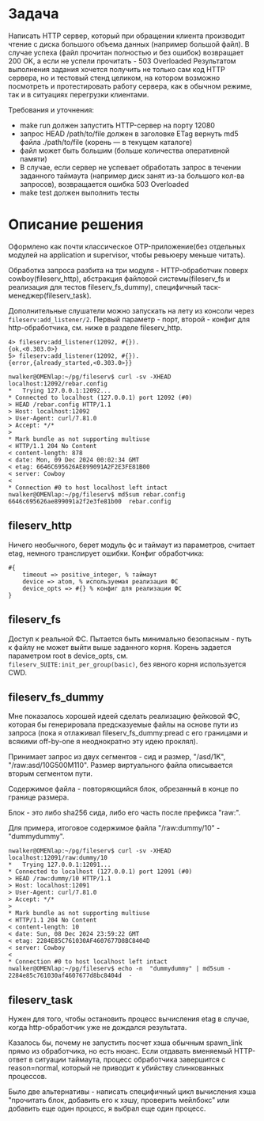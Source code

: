 # Задача
Написать HTTP сервер, который при обращении клиента производит чтение с диска большого объема данных (например большой файл).
В случае успеха (файл прочитан полностью и без ошибок) возвращает 200 OK, а если не успели прочитать - 503 Overloaded
Результатом выполнения задания хочется получить не только сам код HTTP сервера, но и тестовый стенд целиком, на котором возможно посмотреть и протестировать работу сервера, как в обычном режиме, так и в ситуациях перегрузки клиентами.

Требования и уточнения:
* make run должен запустить HTTP-сервер на порту 12080
* запрос HEAD /path/to/file должен в заголовке ETag вернуть md5 файла ./path/to/file (корень — в текущем каталоге)
* файл может быть большим (больше количества оперативной памяти)
* В случае, если сервер не успевает обработать запрос в течении заданного таймаута (например диск занят из-за большого кол-ва запросов), возвращается ошибка 503 Overloaded
* make test должен выполнить тесты

# Описание решения
Оформлено как почти классическое OTP-приложение(без отдельных модулей на application и supervisor, чтобы ревьюеру меньше читать).

Обработка запроса разбита на три модуля - HTTP-обработчик поверх cowboy(fileserv_http), абстракция файловой системы(fileserv_fs и реализация для тестов fileserv_fs_dummy), специфичный таск-менеджер(fileserv_task). 

Дополнительные слушатели можно запускать на лету из консоли через `fileserv:add_listener/2`. Первый параметр - порт, второй - конфиг для http-обработчика, см. ниже в разделе fileserv_http.

```
4> fileserv:add_listener(12092, #{}).
{ok,<0.303.0>}
5> fileserv:add_listener(12092, #{}).
{error,{already_started,<0.303.0>}}
``` 

```
nwalker@OMENlap:~/pg/fileserv$ curl -sv -XHEAD localhost:12092/rebar.config
*   Trying 127.0.0.1:12092...
* Connected to localhost (127.0.0.1) port 12092 (#0)
> HEAD /rebar.config HTTP/1.1
> Host: localhost:12092
> User-Agent: curl/7.81.0
> Accept: */*
>
* Mark bundle as not supporting multiuse
< HTTP/1.1 204 No Content
< content-length: 878
< date: Mon, 09 Dec 2024 00:02:34 GMT
< etag: 6646C695626AE899091A2F2E3FE81B00
< server: Cowboy
<
* Connection #0 to host localhost left intact
nwalker@OMENlap:~/pg/fileserv$ md5sum rebar.config
6646c695626ae899091a2f2e3fe81b00  rebar.config
```


## fileserv_http
Ничего необычного, берет модуль фс и таймаут из параметров, считает etag, немного транслирует ошибки.
Конфиг обработчика:
```
#{
    timeout => positive_integer, % таймаут 
    device => atom, % используемая реализация ФС
    device_opts => #{} % конфиг для реализации ФС
}
```

## fileserv_fs 
Доступ к реальной ФС. Пытается быть минимально безопасным - путь к файлу не может выйти выше заданного корня. 
Корень задается параметром root в device_opts, см. `fileserv_SUITE:init_per_group(basic)`, без явного корня используется CWD.

## fileserv_fs_dummy
Мне показалось хорошей идеей сделать реализацию фейковой ФС, которая бы генерировала предсказуемые файлы на основе пути из запроса 
(пока я отлаживал fileserv_fs_dummy:pread c его границами и всякими off-by-one я неоднократно эту идею проклял).

Принимает запрос из двух сегментов - сид и размер, "/asd/1K", "/raw:asd/10G500M110". 
Размер виртуального файла описывается вторым сегментом пути. 

Содержимое файла - повторяющийся блок, обрезанный в конце по границе размера.  

Блок - это либо sha256 сида, либо его часть после префикса "raw:".

Для примера, итоговое содержимое файла "/raw:dummy/10" - "dummydummy".  

```
nwalker@OMENlap:~/pg/fileserv$ curl -sv -XHEAD localhost:12091/raw:dummy/10
*   Trying 127.0.0.1:12091...
* Connected to localhost (127.0.0.1) port 12091 (#0)
> HEAD /raw:dummy/10 HTTP/1.1
> Host: localhost:12091
> User-Agent: curl/7.81.0
> Accept: */*
>
* Mark bundle as not supporting multiuse
< HTTP/1.1 204 No Content
< content-length: 10
< date: Sun, 08 Dec 2024 23:59:22 GMT
< etag: 2284E85C761030AF4607677D8BC8404D
< server: Cowboy
<
* Connection #0 to host localhost left intact
nwalker@OMENlap:~/pg/fileserv$ echo -n  "dummydummy" | md5sum -
2284e85c761030af4607677d8bc8404d  -
```

## fileserv_task
Нужен для того, чтобы остановить процесс вычисления etag в случае, когда http-обработчик уже не дождался результата. 

Казалось бы, почему не запустить посчет хэша обычным spawn_link прямо из обработчика, но есть нюанс. 
Если отдавать вменяемый HTTP-ответ в ситуации таймаута, процесс обработчика завершится с reason=normal, который не приводит к убийству слинкованных процессов. 

Было две альтернативы - написать специфичный цикл вычисления хэша "прочитать блок, добавить его к хэшу, проверить мейлбокс" или добавить еще один процесс, я выбрал еще один процесс.  
